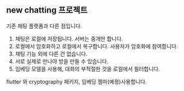 ## new chatting 프로젝트
기존 채팅 플랫폼과 다른 점입니다.

1. 채팅은 로컬에 저장됩니다. 서버는 중개만 합니다.
2. 로컬에서 암호화하고 로컬에서 복구합니다. 사용자가 암호화에 참여합니다.
3. 채팅 기능 외에 다른 건 없습니다.
4. 서로 실제로 만나야 방을 만들 수 있습니다.
5. 임베딩 모델을 사용해, 대화의 부적절한 것을 로컬에서 필터합니다.

flutter 와 cryptography 패키지, 임베딩 젬마(예정)사용합니다.
